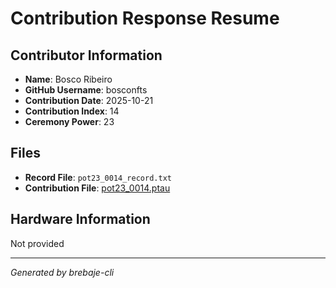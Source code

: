 # Contribution Response Resume

## Contributor Information
- **Name**: Bosco Ribeiro
- **GitHub Username**: bosconfts
- **Contribution Date**: 2025-10-21
- **Contribution Index**: 14
- **Ceremony Power**: 23

## Files
- **Record File**: `pot23_0014_record.txt`
- **Contribution File**: [pot23_0014.ptau](https://cardano-trusted-setup-test.s3.us-east-2.amazonaws.com/Cardano-PPOT/pot23_0014.ptau)

## Hardware Information
Not provided

---
*Generated by brebaje-cli*
